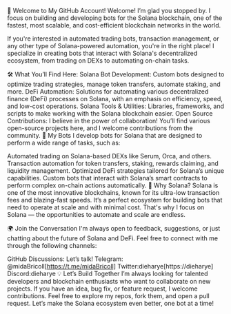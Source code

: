 👋 Welcome to My GitHub Account!
Welcome! I’m glad you stopped by. I focus on building and developing bots for the Solana blockchain, one of the fastest, most scalable, and cost-efficient blockchain networks in the world.

If you're interested in automated trading bots, transaction management, or any other type of Solana-powered automation, you're in the right place! I specialize in creating bots that interact with Solana's decentralized ecosystem, from trading on DEXs to automating on-chain tasks.

🛠️ What You’ll Find Here:
Solana Bot Development: Custom bots designed to optimize trading strategies, manage token transfers, automate staking, and more.
DeFi Automation: Solutions for automating various decentralized finance (DeFi) processes on Solana, with an emphasis on efficiency, speed, and low-cost operations.
Solana Tools & Utilities: Libraries, frameworks, and scripts to make working with the Solana blockchain easier.
Open Source Contributions: I believe in the power of collaboration! You’ll find various open-source projects here, and I welcome contributions from the community.
🤖 My Bots
I develop bots for Solana that are designed to perform a wide range of tasks, such as:

Automated trading on Solana-based DEXs like Serum, Orca, and others.
Transaction automation for token transfers, staking, rewards claiming, and liquidity management.
Optimized DeFi strategies tailored for Solana’s unique capabilities.
Custom bots that interact with Solana’s smart contracts to perform complex on-chain actions automatically.
🚀 Why Solana?
Solana is one of the most innovative blockchains, known for its ultra-low transaction fees and blazing-fast speeds. It’s a perfect ecosystem for building bots that need to operate at scale and with minimal cost. That's why I focus on Solana — the opportunities to automate and scale are endless.

🌍 Join the Conversation
I'm always open to feedback, suggestions, or just chatting about the future of Solana and DeFi. Feel free to connect with me through the following channels:

GitHub Discussions: Let’s talk!
Telegram: @midaBricoll[https://t.me/midaBricoll]
Twitter:dieharye[https://dieharye]
Discord:dieharye
💡 Let’s Build Together
I’m always looking for talented developers and blockchain enthusiasts who want to collaborate on new projects. If you have an idea, bug fix, or feature request, I welcome contributions. Feel free to explore my repos, fork them, and open a pull request. Let’s make the Solana ecosystem even better, one bot at a time!

